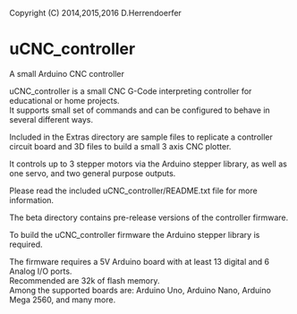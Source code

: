 Copyright (C) 2014,2015,2016 D.Herrendoerfer 

uCNC_controller
===============

A small Arduino CNC controller

uCNC_controller is a small CNC G-Code interpreting controller for educational or home projects.  
It supports small set of commands and can be configured to behave in several different ways.

Included in the Extras directory are sample files to replicate a controller circuit board and 3D files to build a small 3 axis CNC plotter.

It controls up to 3 stepper motors via the Arduino stepper library, as well as one servo, and two general purpose outputs.

Please read the included uCNC_controller/README.txt file for more information.

The beta directory contains pre-release versions of the controller firmware.

To build the uCNC_controller firmware the Arduino stepper library is required.

The firmware requires a 5V Arduino board with at least 13 digital and 6 Analog I/O ports.  
Recommended are 32k of flash memory.  
Among the supported boards are: Arduino Uno, Arduino Nano, Arduino Mega 2560, and many more.
